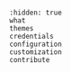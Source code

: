 ```{include} ../README.md
```

```{toctree}
:hidden: true
what
themes
credentials
configuration
customization
contribute
```
